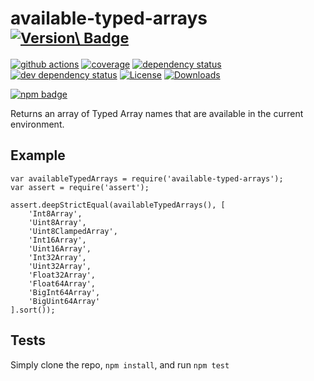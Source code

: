 available-typed-arrays <sup>[![Version\ Badge](https://versionbadg.es/inspect-js/available-typed-arrays.svg)](https://npmjs.org/package/available-typed-arrays)</sup>
=====================================================================================================================================================================

[![github actions](https://img.shields.io/endpoint?url=https://github-actions-badge-u3jn4tfpocch.runkit.sh/inspect-js/available-typed-arrays)](https://github.com/inspect-js/available-typed-arrays/actions) [![coverage](https://codecov.io/gh/inspect-js/available-typed-arrays/branch/main/graphs/badge.svg)](https://app.codecov.io/gh/inspect-js/available-typed-arrays/) [![dependency status](https://david-dm.org/inspect-js/available-typed-arrays.svg)](https://david-dm.org/inspect-js/available-typed-arrays) [![dev dependency status](https://david-dm.org/inspect-js/available-typed-arrays/dev-status.svg)](https://david-dm.org/inspect-js/available-typed-arrays#info=devDependencies) [![License](https://img.shields.io/npm/l/available-typed-arrays.svg)](LICENSE) [![Downloads](https://img.shields.io/npm/dm/available-typed-arrays.svg)](https://npm-stat.com/charts.html?package=available-typed-arrays)

[![npm badge](https://nodei.co/npm/available-typed-arrays.png?downloads=true&stars=true)](https://npmjs.org/package/available-typed-arrays)

Returns an array of Typed Array names that are available in the current environment.

Example
-------

    var availableTypedArrays = require('available-typed-arrays');
    var assert = require('assert');

    assert.deepStrictEqual(availableTypedArrays(), [
        'Int8Array',
        'Uint8Array',
        'Uint8ClampedArray',
        'Int16Array',
        'Uint16Array',
        'Int32Array',
        'Uint32Array',
        'Float32Array',
        'Float64Array',
        'BigInt64Array',
        'BigUint64Array'
    ].sort());

Tests
-----

Simply clone the repo, `npm install`, and run `npm test`
